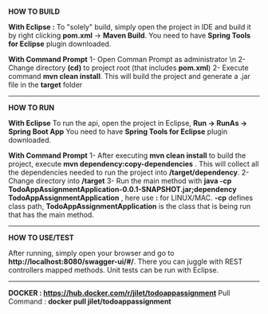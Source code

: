 **HOW TO BUILD** 

**With Eclipse :**
To "solely" build, simply open the project in IDE and build it by right clicking **pom.xml** -> **Maven Build**.
You need to have **Spring Tools for Eclipse** plugin downloaded.


**With Command Prompt**
1- Open Comman Prompt as administrator \n
2- Change directory **(cd)** to project root (that includes **pom.xml**)
2- Execute command  **mvn clean install**. This will build the project and generate a .jar file in the **target** folder


------------------------------------------------------------------------------------------------------------------------------------------------------------------------


**HOW TO RUN**

**With Eclipse**
To run the api, open the project in Eclipse, **Run -> RunAs -> Spring Boot App**
You need to have **Spring Tools for Eclipse** plugin downloaded.


**With Command Prompt**
1- After executing **mvn clean install** to build the project, execute **mvn dependency:copy-dependencies** . This will collect all the dependencies needed to 
   run the project into **/target/dependency**.
2- Change directory into **/target**
3- Run the main method with **java -cp TodoAppAssignmentApplication-0.0.1-SNAPSHOT.jar;dependency TodoAppAssignmentApplication** , here use **:** for LINUX/MAC.
   **-cp** defines class path, **TodoAppAssignmentApplication** is the class that is being run that has the main method.
   
------------------------------------------------------------------------------------------------------------------------------------------------------------------------
   
   
**HOW TO USE/TEST**
   
   After running, simply open your browser and go to **http://localhost:8080/swagger-ui/#/**. There you can juggle with REST controllers mapped methods.
   Unit tests can be run with Eclipse.
   
------------------------------------------------------------------------------------------------------------------------------------------------------------------------

**DOCKER : https://hub.docker.com/r/jilet/todoappassignment**
  Pull Command : **docker pull jilet/todoappassignment**
